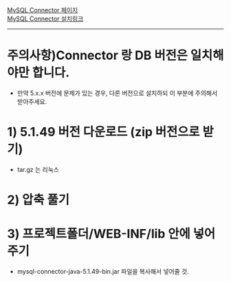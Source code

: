 [MySQL Connector 페이지](https://dev.mysql.com/downloads/connector/j/)  <br>
[MySQL Connector 설치링크](https://downloads.mysql.com/archives/get/p/3/file/mysql-connector-java-5.1.49.zip) <br>
<hr>

# 주의사항)Connector 랑 DB 버전은 일치해야만 합니다. 
- 만약 5.x.x 버전에 문제가 있는 경우, 다른 버전으로 설치하되 이 부분에 주의해서 받아주세요. 

# 1) 5.1.49 버전 다운로드 (zip 버전으로 받기) 
- tar.gz 는 리눅스 

# 2) 압축 풀기 

# 3) 프로젝트폴더/WEB-INF/lib 안에 넣어주기 
- mysql-connector-java-5.1.49-bin.jar 파일을 복사해서 넣어줄 것. 
